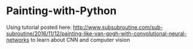 # Painting-with-Python
Using tutorial posted here: http://www.subsubroutine.com/sub-subroutine/2016/11/12/painting-like-van-gogh-with-convolutional-neural-networks to learn about CNN and computer vision
